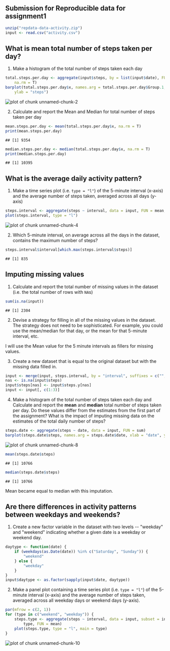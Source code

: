 ## Submission for Reproducible data for assignment1

```r
unzip("repdata-data-activity.zip")
input <- read.csv("activity.csv")
```

## What is mean total number of steps taken per day?

1. Make a histogram of the total number of steps taken each day


```r
total.steps.per.day <- aggregate(input$steps, by = list(input$date), FUN = sum, 
    na.rm = T)
barplot(total.steps.per.day$x, names.arg = total.steps.per.day$Group.1, xlab = "date", 
    ylab = "steps")
```

![plot of chunk unnamed-chunk-2](figure/unnamed-chunk-2.png) 


2. Calculate and report the Mean and Median for total number of
   steps taken per day


```r
mean.steps.per.day <- mean(total.steps.per.day$x, na.rm = T)
print(mean.steps.per.day)
```

```
## [1] 9354
```

```r
median.steps.per.day <- median(total.steps.per.day$x, na.rm = T)
print(median.steps.per.day)
```

```
## [1] 10395
```


## What is the average daily activity pattern?

1. Make a time series plot (i.e. `type = "l"`) of the 5-minute
   interval (x-axis) and the average number of steps taken, averaged
   across all days (y-axis)


```r
steps.interval <- aggregate(steps ~ interval, data = input, FUN = mean, na.rm = T)
plot(steps.interval, type = "l")
```

![plot of chunk unnamed-chunk-4](figure/unnamed-chunk-4.png) 


2. Which 5-minute interval, on average across all the days in the
   dataset, contains the maximum number of steps?


```r
steps.interval$interval[which.max(steps.interval$steps)]
```

```
## [1] 835
```

## Imputing missing values

1. Calculate and report the total number of missing values in the
   dataset (i.e. the total number of rows with `NA`s)


```r
sum(is.na(input))
```

```
## [1] 2304
```

2. Devise a strategy for filling in all of the missing values in the
   dataset. The strategy does not need to be sophisticated. For
   example, you could use the mean/median for that day, or the mean
   for that 5-minute interval, etc.

I will use the Mean value for the 5 minute intervals as fillers for missing
values.

3. Create a new dataset that is equal to the original dataset but with
   the missing data filled in.


```r
input <- merge(input, steps.interval, by = "interval", suffixes = c("", ".y"))
nas <- is.na(input$steps)
input$steps[nas] <- input$steps.y[nas]
input <- input[, c(1:3)]
```

4. Make a histogram of the total number of steps taken each day and
   Calculate and report the **mean** and **median** total number of
   steps taken per day. Do these values differ from the estimates from
   the first part of the assignment? What is the impact of imputing
   missing data on the estimates of the total daily number of steps?


```r
steps.date <- aggregate(steps ~ date, data = input, FUN = sum)
barplot(steps.date$steps, names.arg = steps.date$date, xlab = "date", ylab = "steps")
```

![plot of chunk unnamed-chunk-8](figure/unnamed-chunk-8.png) 

```r
mean(steps.date$steps)
```

```
## [1] 10766
```

```r
median(steps.date$steps)
```

```
## [1] 10766
```

Mean became equal to median with this imputation. 
## Are there differences in activity patterns between weekdays and weekends?

1. Create a new factor variable in the dataset with two levels --
   "weekday" and "weekend" indicating whether a given date is a
   weekday or weekend day.


```r
daytype <- function(date) {
    if (weekdays(as.Date(date)) %in% c("Saturday", "Sunday")) {
        "weekend"
    } else {
        "weekday"
    }
}
input$daytype <- as.factor(sapply(input$date, daytype))
```

2. Make a panel plot containing a time series plot (i.e. `type = "l"`)
   of the 5-minute interval (x-axis) and the average number of steps
   taken, averaged across all weekday days or weekend days
   (y-axis).


```r
par(mfrow = c(2, 1))
for (type in c("weekend", "weekday")) {
    steps.type <- aggregate(steps ~ interval, data = input, subset = input$daytype == 
        type, FUN = mean)
    plot(steps.type, type = "l", main = type)
}
```

![plot of chunk unnamed-chunk-10](figure/unnamed-chunk-10.png) 

